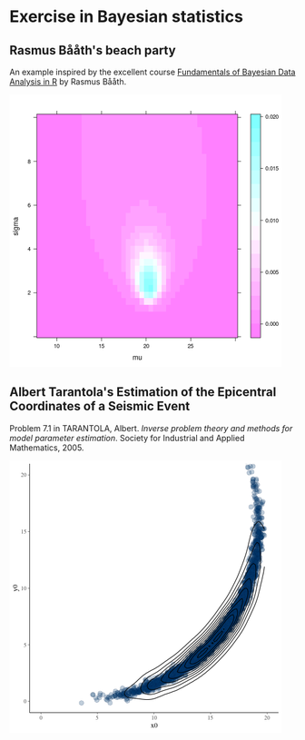 # Exercise in Bayesian statistics

##  Rasmus Bååth's beach party
An example inspired by the excellent course [Fundamentals of Bayesian Data Analysis in R](https://www.datacamp.com/courses/fundamentals-of-bayesian-data-analysis-in-r) by Rasmus Bååth.

![posterior density](posterior.png)

## Albert Tarantola's Estimation of the Epicentral Coordinates of a Seismic Event
Problem 7.1 in TARANTOLA, Albert. *Inverse problem theory and methods for model parameter estimation*. Society for Industrial and Applied Mathematics, 2005.

![My replication of Figure 7.1](Estimation_of_the_Epicentral_Coordinates_of_a_Seismic_Event.png)
